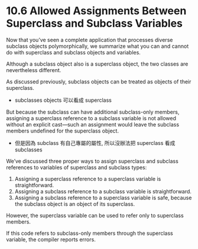 # 10.6 Allowed Assignments Between Superclass and Subclass Variables

Now that you’ve seen a complete application that processes diverse subclass objects polymorphically, we summarize what you can and cannot do with superclass and subclass objects
and variables. 


Although a subclass object also is a superclass object, the two classes are nevertheless different. 


As discussed previously, subclass objects can be treated as objects of their superclass. 

- subclasses objects 可以看成 superclass

But because the subclass can have additional subclass-only members, assigning
a superclass reference to a subclass variable is not allowed without an explicit cast—such an
assignment would leave the subclass members undefined for the superclass object.

- 但是因為 subclass 有自己專屬的屬性, 所以沒辦法把 superclass 看成 subclasses

We’ve discussed three proper ways to assign superclass and subclass references to variables of superclass and subclass types:
1. Assigning a superclass reference to a superclass variable is straightforward.
2. Assigning a subclass reference to a subclass variable is straightforward.
3. Assigning a subclass reference to a superclass variable is safe, because the subclass
object is an object of its superclass. 


However, the superclass variable can be used
to refer only to superclass members. 


If this code refers to subclass-only members
through the superclass variable, the compiler reports errors.
